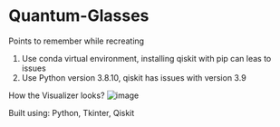 # Quantum-Glasses

Points to remember while recreating

1. Use conda virtual environment, installing qiskit with pip can leas to issues
2. Use Python version 3.8.10, qiskit has issues with version 3.9

How the Visualizer looks?
![image](https://user-images.githubusercontent.com/47387734/127348008-106532d8-e050-4a6d-9dfc-e349e1f6cc6c.png)

Built using: Python, Tkinter, Qiskit
